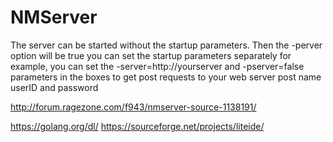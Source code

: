 # NMServer
The server can be started without the startup parameters.
Then the -perver option will be true
you can set the startup parameters separately for example, you can set the -server=http://yourserver and -pserver=false parameters in the boxes to get post requests to your web server 
post name userID and password

http://forum.ragezone.com/f943/nmserver-source-1138191/




https://golang.org/dl/
https://sourceforge.net/projects/liteide/
